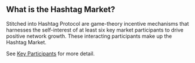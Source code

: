 ## What is the Hashtag Market?

Stitched into Hashtag Protocol are game-theory incentive mechanisms that
harnesses the self-interest of at least six key market participants to drive positive
network growth. These interacting participants make up the Hashtag Market.

See [Key Participants](/participants.md) for more detail.
